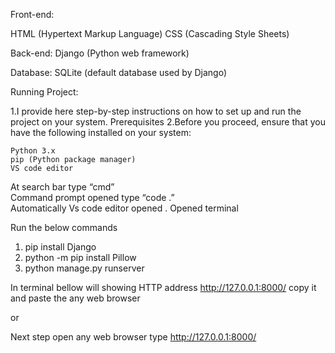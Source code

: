 
 Front-end:


 HTML (Hypertext Markup Language) 
 CSS (Cascading Style Sheets) 



Back-end:
 Django (Python web framework) 


Database:
  SQLite (default database used by Django) 


Running Project:

1.I provide here step-by-step instructions on how to set up and run the project on your system. 
Prerequisites 
2.Before you proceed, ensure that you have the following installed on your system: 

 	Python 3.x 
 	pip (Python package manager) 
 	VS code editor 

 At search bar type “cmd”  
 Command prompt opened type “code .”  
 Automatically Vs code editor opened . 
 Opened terminal 


Run the below commands  

1. pip install Django  
2. python -m pip install Pillow 
3. python manage.py runserver 

 In terminal bellow will showing HTTP address http://127.0.0.1:8000/
 copy it and 
paste the any web browser 

or 

 Next step open any web browser type http://127.0.0.1:8000/
